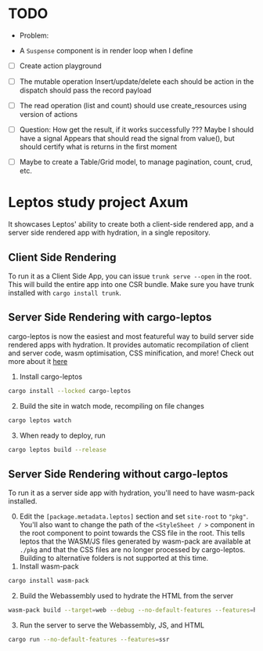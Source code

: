 # TODO

- Problem:
* A `Suspense` component is in render loop when I define


- [ ] Create action playground

- [ ] The mutable operation Insert/update/delete each should be action
      in the dispatch should pass the record payload

- [ ] The read operation (list and count) should use create_resources using version of actions

- [ ] Question:
      How get the result, if it works successfully ???
      Maybe I should have a signal
      Appears that should read the signal from value(), but should certify what is returns in the first moment

- [ ] Maybe to create a Table/Grid model, to manage pagination, count, crud, etc.

# Leptos study project Axum

It showcases Leptos' ability to create both a client-side rendered app, and a server side rendered app with hydration, in a single repository.

## Client Side Rendering

To run it as a Client Side App, you can issue `trunk serve --open` in the root. This will build the entire
app into one CSR bundle. Make sure you have trunk installed with `cargo install trunk`.

## Server Side Rendering with cargo-leptos

cargo-leptos is now the easiest and most featureful way to build server side rendered apps with hydration. It provides automatic recompilation of client and server code, wasm optimisation, CSS minification, and more! Check out more about it [here](https://github.com/akesson/cargo-leptos)

1. Install cargo-leptos

```bash
cargo install --locked cargo-leptos
```

2. Build the site in watch mode, recompiling on file changes

```bash
cargo leptos watch
```

3. When ready to deploy, run

```bash
cargo leptos build --release
```

## Server Side Rendering without cargo-leptos

To run it as a server side app with hydration, you'll need to have wasm-pack installed.

0. Edit the `[package.metadata.leptos]` section and set `site-root` to `"pkg"`. You'll also want to change the path of the `<StyleSheet / >` component in the root component to point towards the CSS file in the root. This tells leptos that the WASM/JS files generated by wasm-pack are available at `./pkg` and that the CSS files are no longer processed by cargo-leptos. Building to alternative folders is not supported at this time.
1. Install wasm-pack

```bash
cargo install wasm-pack
```

2. Build the Webassembly used to hydrate the HTML from the server

```bash
wasm-pack build --target=web --debug --no-default-features --features=hydrate
```

3. Run the server to serve the Webassembly, JS, and HTML

```bash
cargo run --no-default-features --features=ssr
```
